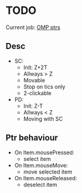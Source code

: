 # TODO

Current job: [OMP ptrs](https://github.com/michDaven/AbScan-TechReq/blob/main/asciidoc1.adoc#23231-%D1%83%D0%BA%D0%B0%D0%B7%D0%BA%D0%B8-%D0%B4%D0%BB%D1%8F-%D1%84%D1%83%D0%BD%D0%BA%D1%86%D0%B8%D0%B8-%D0%BE%D0%BC%D0%BF)

## Desc
- SC:
  + Init: Z+2T
  + Allways > Z
  + Movable
  + Stop on tics only
  + 2-clickable
- PD:
  + Init: Z-T
  + Allways < Z
  + Moving with SC

## Ptr behaviour

- On Item.mousePressed:
  + select item
- On Item.mouseMove:
  + move selected item
- On Item.mouseReleased:
  + deselect item
